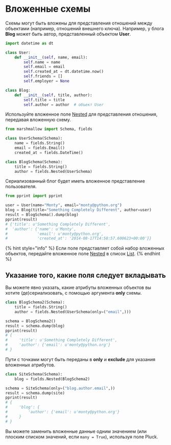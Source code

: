 # Вложенные схемы

Схемы могут быть вложены для представления отношений между объектами (например, отношений внешнего ключа). Например, у блога **Blog** может быть автор, представленный объектом **User**.

```python
import datetime as dt

class User:
    def __init__(self, name, email):
        self.name = name
        self.email = email
        self.created_at = dt.datetime.now()
        self.friends = []
        self.employer = None

class Blog:
    def __init__(self, title, author):
        self.title = title
        self.author = author  # объект User
```

Используйте вложенное поле [Nested](../api-marshmallow/polya-fields.md#class-marshmallow.fields.nested-nested-schemaabc-or-type-or-str-or-dict-str-field-or-type-or-typing.) для представления отношения, передавая вложенную схему.

```python
from marshmallow import Schema, fields

class UserSchema(Schema):
    name = fields.String()
    email = fields.Email()
    created_at = fields.DateTime()

class BlogSchema(Schema):
    title = fields.String()
    author = fields.Nested(UserSchema)
```

Сериализованный блог будет иметь вложенное представление пользователя.

```python
from pprint import pprint

user = User(name="Monty", email="monty@python.org")
blog = Blog(title="Something Completely Different", author=user)
result = BlogSchema().dump(blog)
pprint(result)
# {'title': u'Something Completely Different',
#  'author': {'name': u'Monty',
#             'email': u'monty@python.org',
#             'created_at': '2014-08-17T14:58:57.600623+00:00'}}
```

{% hint style="info" %}
Если поле представляет собой набор вложенных объектов, передайте вложенное поле [Nested](../api-marshmallow/polya-fields.md#class-marshmallow.fields.nested-nested-schemaabc-or-type-or-str-or-dict-str-field-or-type-or-typing.) в список [List](../api-marshmallow/polya-fields.md#class-marshmallow.fields.list-cls\_or\_instance-field-or-type-kwargs).
{% endhint %}

## Указание того, какие поля следует вкладывать

Вы можете явно указать, какие атрибуты вложенных объектов вы хотите (де)сериализовать, с помощью аргумента **only** схемы.

```python
class BlogSchema2(Schema):
    title = fields.String()
    author = fields.Nested(UserSchema(only=("email",)))

schema = BlogSchema2()
result = schema.dump(blog)
pprint(result)
# {
#     'title': u'Something Completely Different',
#     'author': {'email': u'monty@python.org'}
# }
```

Пути с точками могут быть переданы в **only** и **exclude** для указания вложенных атрибутов.

```python
class SiteSchema(Schema):
    blog = fields.Nested(BlogSchema2)

schema = SiteSchema(only=("blog.author.email",))
result = schema.dump(site)
pprint(result)
# {
#     'blog': {
#         'author': {'email': u'monty@python.org'}
#     }
# }
```

Вы можете заменить вложенные данные одним значением (или плоским списком значений, если `many = True`), используя поле Pluck.
